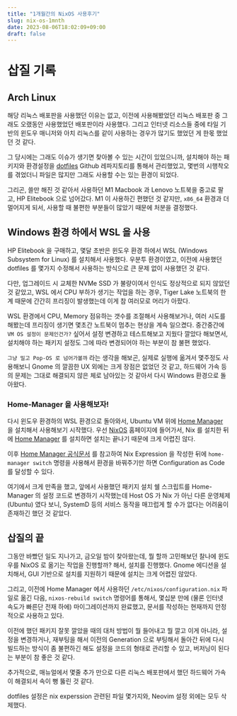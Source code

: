 ```yaml
---
title: "1개월간의 NixOS 사용후기"
slug: nix-os-1mnth
date: 2023-08-06T18:02:09+09:00
draft: false
---
```


# 삽질 기록

## Arch Linux

해당 리눅스 배포판을 사용했던 이유는 없고, 이전에 사용해봤었던 리눅스 배포판 중 그래도
오랬동안 사용했었던 배포판이라 사용했다. 그리고 인터넷 리소스들 중에 타일 기반의 윈도우
매니저와 아치 리눅스를 같이 사용하는 경우가 많기도 했었던 게 한몫 했었던 것 같다.

그 당시에는 그래도 이슈가 생기면 찾아볼 수 있는 시간이 있었으니까, 설치해야 하는 패키지와
환경설정을 [dotfiles](https://github.com/seungwoo-lee-518-at-proton-me/dotfiles) Github
레파지토리를 통해서 관리했었고, 몇번의 시행착오를 겪었더니 파일은 많지만 그래도 사용할 수는
있는 환경이 되었다.

그리곤, 쓸만 해진 것 같아서 사용하던 M1 Macbook 과 Lenovo 노트북을 중고로 팔고, HP Elitebook
으로 넘어갔다. M1 이 사용하긴 편했던 것 같지만, `x86_64` 환경과 더 멀어지게 되서, 사용할 때
불편한 부분들이 많았기 때문에 처분을 결정했다.

## Windows 환경 하에서 WSL 을 사용

HP Elitebook 을 구매하고, 몇달 초반은 윈도우 환경 하에서 WSL (Windows Subsystem for Linux) 를
설치해서 사용했다. 우분투 환경이였고, 이전에 사용했던 dotfiles 를 몇가지 수정해서 사용하는 방식으로
큰 문제 없이 사용했던 것 같다.

다만, 업그레이드 시 교체한 NVMe SSD 가 불량이여서 인식도 정상적으로 되지 않았던 것 같았고,
WSL 에서 CPU 부하가 생기는 작업을 하는 경우, Tiger Lake 노트북의 한계 때문에 간간히 프리징이 발생했는데
이게 참 여러모로 머리가 아팠다.

WSL 환경에서 CPU, Memory 점유하는 갯수를 조절해서 사용해보거나, 여러 시도를 해봤는데 프리징이 생기면
몇초간 노트북이 멈추는 현상을 계속 일으켰다. 중간중간에 `VM OS 설정이 문제인건가?` 싶어서 설정 변경하고
테스트해보고 지웠다 깔았다 해보면서, 설치해야 하는 패키지 설정도 그에 따라 변경되어야 하는 부분이 참 불편
했었다.

`그냥 밀고 Pop-OS 로 넘어가볼까` 라는 생각을 해보곤, 실제로 실행에 옮겨서 몇주정도 사용해보니 Gnome 의 깔끔한
UX 외에는 크게 장점은 없었던 것 같고, 하드웨어 가속 등의 문제는 그대로 해결되지 않은 체로 남아있는 것 같아서
다시 Windows 환경으로 돌아왔다.

### Home-Manager 을 사용해보자!

다시 윈도우 환경하의 WSL 환경으로 돌아와서, Ubuntu VM 위에 [Home Manager](https://github.com/nix-community/home-manager)
을 설치해서 사용해보기 시작했다. 우선 [NixOS](https://nixos.org/) 홈페이지에 들어가서, Nix 를 설치한 뒤에
[Home Manager](https://github.com/nix-community/home-manager) 를 설치하면 설치는 끝나기 때문에 크게 어렵진 않다.

이후 [Home Manager 공식문서](https://nix-community.github.io/home-manager/) 를 참고하여 Nix Expression 을 작성한 뒤에
`home-manager switch` 명령을 사용해서 환경을 바꿔주기만 하면 Configuration as Code 를 달성할 수 있다.

여기에서 크게 만족을 했고, 앞에서 사용했던 패키지 설치 쉘 스크립트를 Home-Manager 의 설정 코드로 변경하기 시작했는데
Host OS 가 Nix 가 아닌 다른 운영체제 (Ubuntu) 였다 보니, SystemD 등의 서비스 동작을 매끄럽게 할 수가 없다는 어려움이
존재하긴 했던 것 같았다.

## 삽질의 끝

그동안 바빴던 일도 지나가고, 금오일 밤이 찾아왔는데, 뭘 할까 고민해보던 찰나에 윈도우를 NixOS 로 옮기는 작업을 진행할까?
해서, 설치를 진행했다. Gnome 에디션을 설치해서, GUI 기반으로 설치를 지원하기 때문에 설치는 크게 어렵진 않았다.

그리고, 이전에 Home Manager 에서 사용하던 `/etc/nixos/configuration.nix` 파일로 옮긴 다음, `nixos-rebuild switch` 명령어를
통해서, 몇십분 만에 (물론 인터넷 속도가 빠른단 전재 하에) 마이그레이션까지 완료했고, 문서를 작성하는 현재까지 안정적으로
사용하고 있다.

이전에 했던 패키지 잘못 깔았을 때의 대처 방법이 뭘 들어내고 뭘 깔고 이게 아니라, 설정을 변경하거나, 재부팅을 해서 이전의 Generation
으로 부팅해서 돌아간 뒤에 다시 빌드하는 방식이 좀 불편하긴 해도 설정을 코드의 형태로 관리할 수 있고, 버저닝이 된다는 부분이
참 좋은 것 같다.

추가적으로, 매뉴얼에서 몇줄 추가 만으로 다른 리눅스 배포판에서 했던 하드웨어 가속이 해결되서 속이 뻥 뚫린 것 같다.

dotfiles 설정은 nix experssion 관련된 파일 몇가지와, Neovim 설정 외에는 모두 삭제했다.

